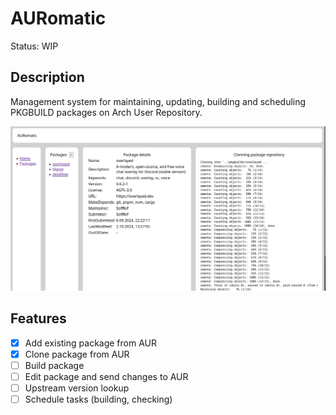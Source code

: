 # AURomatic

Status: WIP

## Description

Management system for maintaining, updating, building and scheduling PKGBUILD packages on Arch User Repository.

![](assets/wip.png)

## Features

- [x] Add existing package from AUR
- [x] Clone package from AUR
- [ ] Build package
- [ ] Edit package and send changes to AUR
- [ ] Upstream version lookup
- [ ] Schedule tasks (building, checking)
